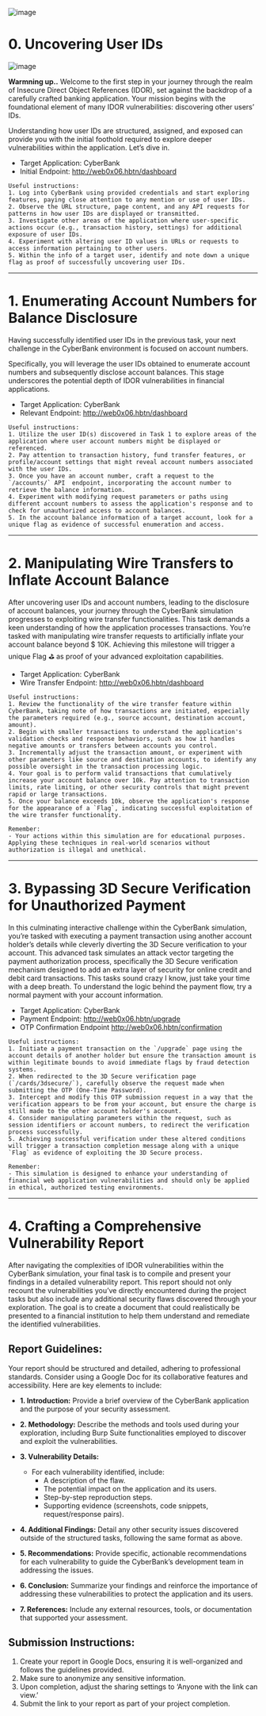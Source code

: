 ![image](images/0.webp)

#  0. Uncovering User IDs 

![image](images/1.png)

**Warmning up..**
Welcome to the first step in your journey through the realm of Insecure Direct Object References (IDOR), set against the backdrop of a carefully crafted banking application.
Your mission begins with the foundational element of many IDOR vulnerabilities: discovering other users’ IDs.

Understanding how user IDs are structured, assigned, and exposed can provide you with the initial foothold required to explore deeper vulnerabilities within the application.
Let’s dive in.

- Target Application: CyberBank
- Initial Endpoint: http://web0x06.hbtn/dashboard
```
Useful instructions:
1. Log into CyberBank using provided credentials and start exploring features, paying close attention to any mention or use of user IDs.
2. Observe the URL structure, page content, and any API requests for patterns in how user IDs are displayed or transmitted.
3. Investigate other areas of the application where user-specific actions occur (e.g., transaction history, settings) for additional exposure of user IDs.
4. Experiment with altering user ID values in URLs or requests to access information pertaining to other users.
5. Within the info of a target user, identify and note down a unique flag as proof of successfully uncovering user IDs.
```
---

#  1. Enumerating Account Numbers for Balance Disclosure 

Having successfully identified user IDs in the previous task, your next challenge in the CyberBank environment is focused on account numbers.

Specifically, you will leverage the user IDs obtained to enumerate account numbers and subsequently disclose account balances.
This stage underscores the potential depth of IDOR vulnerabilities in financial applications.

- Target Application: CyberBank
- Relevant Endpoint: http://web0x06.hbtn/dashboard
```
Useful instructions:
1. Utilize the user ID(s) discovered in Task 1 to explore areas of the application where user account numbers might be displayed or referenced.
2. Pay attention to transaction history, fund transfer features, or profile/account settings that might reveal account numbers associated with the user IDs.
3. Once you have an account number, craft a request to the `/accounts/` API  endpoint, incorporating the account number to retrieve the balance information.
4. Experiment with modifying request parameters or paths using different account numbers to assess the application's response and to check for unauthorized access to account balances.
5. In the account balance information of a target account, look for a unique flag as evidence of successful enumeration and access.
```
---

#  2. Manipulating Wire Transfers to Inflate Account Balance 

After uncovering user IDs and account numbers, leading to the disclosure of account balances, your journey through the CyberBank simulation progresses to exploiting wire transfer functionalities.
This task demands a keen understanding of how the application processes transactions.
You’re tasked with manipulating wire transfer requests to artificially inflate your account balance beyond $ 10K.
Achieving this milestone will trigger a unique Flag ⛳️ as proof of your advanced exploitation capabilities.

- Target Application: CyberBank
- Wire Transfer Endpoint: http://web0x06.hbtn/dashboard
```
Useful instructions:
1. Review the functionality of the wire transfer feature within CyberBank, taking note of how transactions are initiated, especially the parameters required (e.g., source account, destination account, amount).
2. Begin with smaller transactions to understand the application's validation checks and response behaviors, such as how it handles negative amounts or transfers between accounts you control.
3. Incrementally adjust the transaction amount, or experiment with other parameters like source and destination accounts, to identify any possible oversight in the transaction processing logic.
4. Your goal is to perform valid transactions that cumulatively increase your account balance over 10k. Pay attention to transaction limits, rate limiting, or other security controls that might prevent rapid or large transactions.
5. Once your balance exceeds 10k, observe the application's response for the appearance of a `Flag`, indicating successful exploitation of the wire transfer functionality.

Remember:
- Your actions within this simulation are for educational purposes. Applying these techniques in real-world scenarios without authorization is illegal and unethical.
```
---

#  3. Bypassing 3D Secure Verification for Unauthorized Payment 

In this culminating interactive challenge within the CyberBank simulation,
you’re tasked with executing a payment transaction using another account holder’s details while cleverly diverting the 3D Secure verification to your account.
This advanced task simulates an attack vector targeting the payment authorization process, specifically the 3D Secure verification mechanism designed to add an extra layer of security for online credit and debit card transactions.
This tasks sound crazy I know, just take your time with a deep breath.
To understand the logic behind the payment flow, try a normal payment with your account information.

- Target Application: CyberBank
- Payment Endpoint: http://web0x06.hbtn/upgrade
- OTP Confirmation Endpoint http://web0x06.hbtn/confirmation
```
Useful instructions:
1. Initiate a payment transaction on the `/upgrade` page using the account details of another holder but ensure the transaction amount is within legitimate bounds to avoid immediate flags by fraud detection systems.
2. When redirected to the 3D Secure verification page (`/cards/3dsecure/`), carefully observe the request made when submitting the OTP (One-Time Password).
3. Intercept and modify this OTP submission request in a way that the verification appears to be from your account, but ensure the charge is still made to the other account holder's account.
4. Consider manipulating parameters within the request, such as session identifiers or account numbers, to redirect the verification process successfully.
5. Achieving successful verification under these altered conditions will trigger a transaction completion message along with a unique `Flag` as evidence of exploiting the 3D Secure process.

Remember:
- This simulation is designed to enhance your understanding of financial web application vulnerabilities and should only be applied in ethical, authorized testing environments.
```
---

#  4. Crafting a Comprehensive Vulnerability Report 

After navigating the complexities of IDOR vulnerabilities within the CyberBank simulation, your final task is to compile and present your findings in a detailed vulnerability report.
This report should not only recount the vulnerabilities you’ve directly encountered during the project tasks but also include any additional security flaws discovered through your exploration.
The goal is to create a document that could realistically be presented to a financial institution to help them understand and remediate the identified vulnerabilities.

## Report Guidelines:

Your report should be structured and detailed, adhering to professional standards. Consider using a Google Doc for its collaborative features and accessibility. Here are key elements to include:

- **1. Introduction:** Provide a brief overview of the CyberBank application and the purpose of your security assessment.

- **2. Methodology:** Describe the methods and tools used during your exploration, including Burp Suite functionalities employed to discover and exploit the vulnerabilities.

- **3. Vulnerability Details:**
	- For each vulnerability identified, include:
		- A description of the flaw.
		- The potential impact on the application and its users.
		- Step-by-step reproduction steps.
		- Supporting evidence (screenshots, code snippets, request/response pairs).

- **4. Additional Findings:** Detail any other security issues discovered outside of the structured tasks, following the same format as above.

- **5. Recommendations:** Provide specific, actionable recommendations for each vulnerability to guide the CyberBank’s development team in addressing the issues.

- **6. Conclusion:** Summarize your findings and reinforce the importance of addressing these vulnerabilities to protect the application and its users.

- **7. References:** Include any external resources, tools, or documentation that supported your assessment.

## Submission Instructions:

1. Create your report in Google Docs, ensuring it is well-organized and follows the guidelines provided.
2. Make sure to anonymize any sensitive information.
3. Upon completion, adjust the sharing settings to ‘Anyone with the link can view.’
4. Submit the link to your report as part of your project completion.

